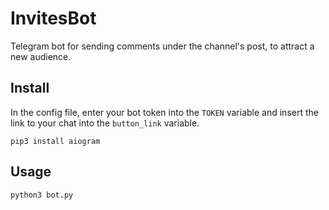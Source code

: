 # **InvitesBot**
Telegram bot for sending comments under the channel's post, to attract a new audience.
## **Install**
In the config file, enter your bot token into the `TOKEN` variable and insert the link to your chat into the `button_link` variable.

`pip3 install aiogram`
## **Usage**
`python3 bot.py`
